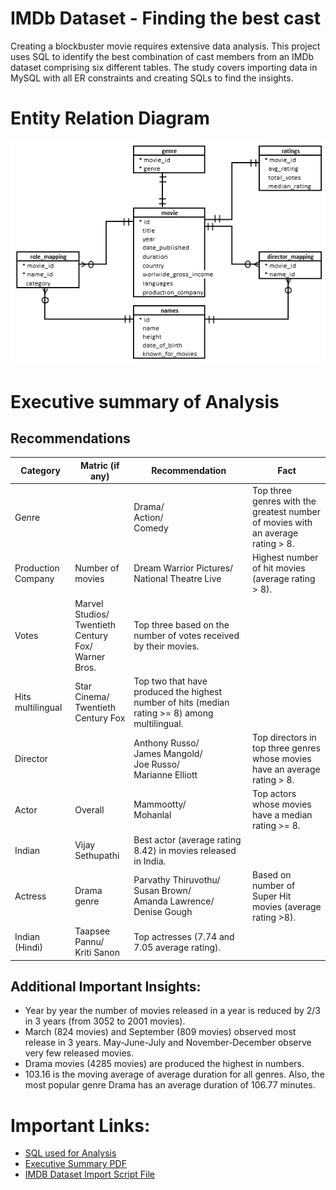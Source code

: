 # IMDb Dataset - Finding the best cast
Creating a blockbuster movie requires extensive data analysis. This project uses SQL to identify the best combination of cast members from an IMDb dataset comprising six different tables. The study covers importing data in MySQL with all ER constraints and creating SQLs to find the insights.

# Entity Relation Diagram
![ER Diagram](./ERDiagram.png)

# Executive summary of Analysis

## Recommendations

| **Category** | **Matric (if any)** | **Recommendation** | **Fact** |
| --- | --- | --- | --- |
| Genre |     | Drama/<br/>Action/<br>Comedy | Top three genres with the greatest number of movies with an average rating > 8. |
| Production Company | Number of movies | Dream Warrior Pictures/<br>National Theatre Live | Highest number of hit movies (average rating > 8). |
| Votes | Marvel Studios/<br>Twentieth Century Fox/<br>Warner Bros. | Top three based on the number of votes received by their movies. |
| Hits multilingual | Star Cinema/<br>Twentieth Century Fox | Top two that have produced the highest number of hits (median rating >= 8) among multilingual. |
| Director |     | Anthony Russo/<br>James Mangold/<br>Joe Russo/<br>Marianne Elliott | Top directors in top three genres whose movies have an average rating > 8. |
| Actor | Overall | Mammootty/<br>Mohanlal | Top actors whose movies have a median rating >= 8. |
| Indian | Vijay Sethupathi | Best actor (average rating 8.42) in movies released in India. |
| Actress | Drama genre | Parvathy Thiruvothu/<br>Susan Brown/<br>Amanda Lawrence/<br>Denise Gough | Based on number of Super Hit movies (average rating >8). |
| Indian (Hindi) | Taapsee Pannu/<br>Kriti Sanon | Top actresses (7.74 and 7.05 average rating). |

## Additional Important Insights:

- Year by year the number of movies released in a year is reduced by 2/3 in 3 years (from 3052 to 2001 movies).
- March (824 movies) and September (809 movies) observed most release in 3 years. May-June-July and November-December observe very few released movies.
- Drama movies (4285 movies) are produced the highest in numbers.
- 103.16 is the moving average of average duration for all genres. Also, the most popular genre Drama has an average duration of 106.77 minutes.

# Important Links:
- [SQL used for Analysis](./IMDB%2Bquestion.sql)
- [Executive Summary PDF](./Executive_Summary.pdf)
- [IMDB Dataset Import Script File](./IMDB%2Bdataset%2Bimport.sql)
